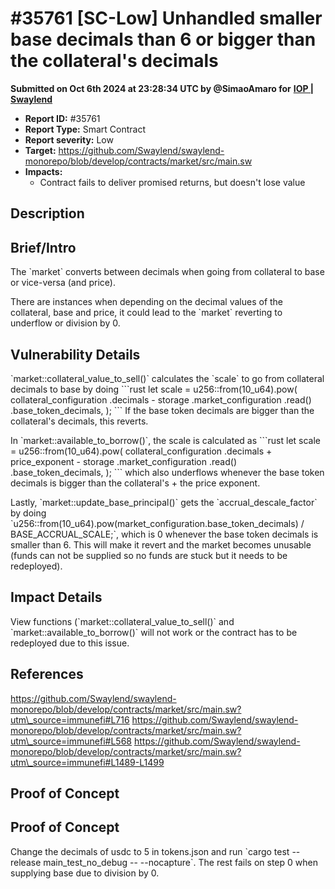 # #35761 \[SC-Low] Unhandled smaller base decimals than 6 or bigger than the collateral's decimals

**Submitted on Oct 6th 2024 at 23:28:34 UTC by @SimaoAmaro for** [**IOP | Swaylend**](https://immunefi.com/audit-competition/iop-swaylend)

* **Report ID:** #35761
* **Report Type:** Smart Contract
* **Report severity:** Low
* **Target:** https://github.com/Swaylend/swaylend-monorepo/blob/develop/contracts/market/src/main.sw
* **Impacts:**
  * Contract fails to deliver promised returns, but doesn't lose value

## Description

## Brief/Intro

The \`market\` converts between decimals when going from collateral to base or vice-versa (and price).

There are instances when depending on the decimal values of the collateral, base and price, it could lead to the \`market\` reverting to underflow or division by 0.

## Vulnerability Details

\`market::collateral\_value\_to\_sell()\` calculates the \`scale\` to go from collateral decimals to base by doing \`\`\`rust let scale = u256::from(10\_u64).pow( collateral\_configuration .decimals - storage .market\_configuration .read() .base\_token\_decimals, ); \`\`\` If the base token decimals are bigger than the collateral's decimals, this reverts.

In \`market::available\_to\_borrow()\`, the scale is calculated as \`\`\`rust let scale = u256::from(10\_u64).pow( collateral\_configuration .decimals + price\_exponent - storage .market\_configuration .read() .base\_token\_decimals, ); \`\`\` which also underflows whenever the base token decimals is bigger than the collateral's + the price exponent.

Lastly, \`market::update\_base\_principal()\` gets the \`accrual\_descale\_factor\` by doing \`u256::from(10\_u64).pow(market\_configuration.base\_token\_decimals) / BASE\_ACCRUAL\_SCALE;\`, which is 0 whenever the base token decimals is smaller than 6. This will make it revert and the market becomes unusable (funds can not be supplied so no funds are stuck but it needs to be redeployed).

## Impact Details

View functions (\`market::collateral\_value\_to\_sell()\` and \`market::available\_to\_borrow()\` will not work or the contract has to be redeployed due to this issue.

## References

https://github.com/Swaylend/swaylend-monorepo/blob/develop/contracts/market/src/main.sw?utm\_source=immunefi#L716 https://github.com/Swaylend/swaylend-monorepo/blob/develop/contracts/market/src/main.sw?utm\_source=immunefi#L568 https://github.com/Swaylend/swaylend-monorepo/blob/develop/contracts/market/src/main.sw?utm\_source=immunefi#L1489-L1499

## Proof of Concept

## Proof of Concept

Change the decimals of usdc to 5 in tokens.json and run \`cargo test --release main\_test\_no\_debug -- --nocapture\`. The rest fails on step 0 when supplying base due to division by 0.
